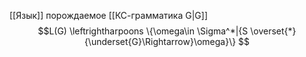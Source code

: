 [[Язык]] порождаемое [[КС-грамматика G|G]]
$$L(G) \leftrightharpoons \{\omega\in \Sigma^*|{S \overset{*}{\underset{G}\Rightarrow}\omega}\} $$